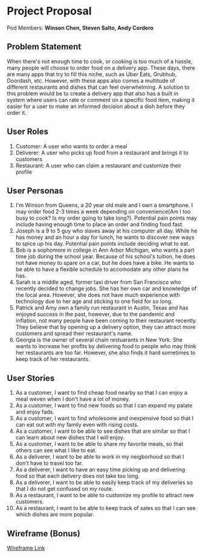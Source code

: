 # Project Proposal

Pod Members: **Winson Chen, Steven Salto, Andy Cordero**

## Problem Statement

When there's not enough time to cook, or cooking is too much of a hassle, many people will choose to order food on a delivery app. These days, there are many apps that try to fill this niche, such as Uber Eats, Grubhub, Doordash, etc. However, with these apps also comes a multitude of different restaurants and dishes that can feel overwhelming. A solution to this problem would be to create a delivery app that also has a built in system where users can rate or comment on a specific food item, making it easier for a user to make an informed decision about a dish before they order it.

## User Roles

1. Customer: A user who wants to order a meal
2. Deliverer: A user who picks up food from a restaurant and brings it to customers
3. Restaurant: A user who can claim a restaurant and customize their profile

## User Personas

1. I'm Winson from Queens, a 20 year old male and I own a smartphone. I may order food 2-3 times a week depending on convenience(Am I too busy to cook? Is my order going to take long?). Potential pain points may include having enough time to place an order and finding food fast.
2. Joseph is a 9 to 5 guy who slaves away at his computer all day. While he has money and an hour a day for lunch, he wants to discover new ways to spice up his day. Potential pain points include deciding what to eat.
3. Bob is a sophomore in college in Ann Arbor Michigan, who wants a part time job during the school year. Because of his school's tuition, he does not have money to spare on a car, but he does have a bike. He wants to be able to have a flexible schedule to accomodate any other plans he has.
4. Sarah is a middle aged, former taxi driver from San Francisco who recently decided to change jobs. She has her own car and knowledge of the local area. However, she does not have much experience with technology due to her age and sticking to one field for so long.
5. Patrick and Amy own a family run restaurant in Austin, Texas and has enjoyed success in the past, however, due to the pandemic and inflation, not many people have been coming to their restaurant recently. They believe that by opening up a delivery option, they can attract more customers and spread their restaurant's name.
6. Georgia is the owner of several chain restuarants in New York. She wants to increase her profits by delivering food to people who may think her restaurants are too far. However, she also finds it hard sometimes to keep track of her restaurants.

## User Stories

1. As a customer, I want to find cheap food nearby so that I can enjoy a meal weven when I don't have a lot of money.
2. As a customer, I want to find new foods so that I can expand my palate and enjoy fads.
3. As a customer, I want to find wholesome and inexpensive food so that I can eat out with my family even with rising costs.
4. As a customer, I want to be able to see dishes that are similar so that I can learn about new dishes that I will enjoy.
5. As a customer, I want to be able to share my favorite meals, so that others can see what I like to eat.
6. As a deliverer, I want to be able to work in my neigborhood so that I don't have to travel too far.
7. As a deliverer, I want to have an easy time picking up and delivering food so that each delivery does not take too long.
8. As a deliverer, I want to be able to easily keep track of my deliveries so that I do not get confused on my route.
9. As a restaurant, I want to be able to customize my profile to attract new customers.
10. As a restaurant, I want to be able to keep track of sales so that I can see which dishes are more popular.

## Wireframe (Bonus)

[Wireframe Link](https://www.figma.com/file/whNSAgSpEBJOz6BflABgoI/Wireframe?node-id=0%3A1)
